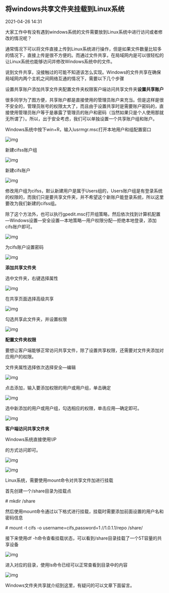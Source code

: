 ## 将windows共享文件夹挂载到Linux系统



2021-04-26 14:31



大家工作中有没有遇到windows系统的文件需要放到Linux系统中进行访问或者修改的情况呢？

通常情况下可以将文件直接上传到Linux系统进行操作，但是如果文件数量比较多的情况下，直接上传是很不方便的。而通过文件共享，在局域网内是可以很轻松的让Linux系统也能够访问并修改Windows系统中的文件。

说到文件共享，没接触过的可能不知道该怎么实现。Windows的文件共享在确保局域网内两个主机之间网络互通的情况下，需要以下几个步骤

设置共享账户添加共享文件夹配置文件夹权限客户端访问共享文件夹**设置共享账户**

很多同学为了图方便，共享账户都是直接使用的管理员账户来充当。但是这样是很不安全的，管理员账号的权限太大了，而且由于设置共享时是需要账户密码的，直接使用管理员账户等于是暴露了管理员的账户和密码（当然如果只是个人使用那就无所谓了）。所以，出于安全考虑，我们可以单独设置一个共享账户组和账户。

Windows系统中按下win+R，输入lusrmgr.msc打开本地用户和组配置窗口

![img](MarkDownImages/%E5%B0%86windows%E5%85%B1%E4%BA%AB%E6%96%87%E4%BB%B6%E5%A4%B9%E6%8C%82%E8%BD%BD%E5%88%B0Linux%E7%B3%BB%E7%BB%9F.assets/faf2b2119313b07e9822e83013f7f92b97dd8c17.png)

新建cifss账户组

![img](MarkDownImages/%E5%B0%86windows%E5%85%B1%E4%BA%AB%E6%96%87%E4%BB%B6%E5%A4%B9%E6%8C%82%E8%BD%BD%E5%88%B0Linux%E7%B3%BB%E7%BB%9F.assets/d31b0ef41bd5ad6eabfb83bfa7eb51d3b6fd3c09.png)

新建cifs账户

![img](MarkDownImages/%E5%B0%86windows%E5%85%B1%E4%BA%AB%E6%96%87%E4%BB%B6%E5%A4%B9%E6%8C%82%E8%BD%BD%E5%88%B0Linux%E7%B3%BB%E7%BB%9F.assets/9345d688d43f8794f9a291dbcd3b66fc1ad53a8a.png)

修改用户组为cifss，默认新建用户是属于Users组的，Users账户组是有登录系统的权限的，而我们只是要共享文件夹，并不希望这个新账户能登录系统，所以这里要改为我们新建的cifss组。

除了这个方法外，也可以执行gpedit.msc打开组策略，然后依次找到计算机配置—Windows设置—安全设置—本地策略—用户权限分配—拒绝本地登录，添加cifs账户即可。

![img](MarkDownImages/%E5%B0%86windows%E5%85%B1%E4%BA%AB%E6%96%87%E4%BB%B6%E5%A4%B9%E6%8C%82%E8%BD%BD%E5%88%B0Linux%E7%B3%BB%E7%BB%9F.assets/8c1001e93901213ff0c7d6fb74c75ed92e2e95cd.png)

为cifs账户设置密码

![img](MarkDownImages/%E5%B0%86windows%E5%85%B1%E4%BA%AB%E6%96%87%E4%BB%B6%E5%A4%B9%E6%8C%82%E8%BD%BD%E5%88%B0Linux%E7%B3%BB%E7%BB%9F.assets/10dfa9ec8a1363275b27947eb6afc8e409fac759.png)

**添加共享文件夹**

选中文件夹，右键选择属性

![img](MarkDownImages/%E5%B0%86windows%E5%85%B1%E4%BA%AB%E6%96%87%E4%BB%B6%E5%A4%B9%E6%8C%82%E8%BD%BD%E5%88%B0Linux%E7%B3%BB%E7%BB%9F.assets/0824ab18972bd407cf73b9a35ba9f6590eb309e4.png)

在共享页面选择高级共享

![img](MarkDownImages/%E5%B0%86windows%E5%85%B1%E4%BA%AB%E6%96%87%E4%BB%B6%E5%A4%B9%E6%8C%82%E8%BD%BD%E5%88%B0Linux%E7%B3%BB%E7%BB%9F.assets/4a36acaf2edda3cc4ec4324f1ec95109213f9261.png)

勾选共享此文件夹，并设置权限

![img](MarkDownImages/%E5%B0%86windows%E5%85%B1%E4%BA%AB%E6%96%87%E4%BB%B6%E5%A4%B9%E6%8C%82%E8%BD%BD%E5%88%B0Linux%E7%B3%BB%E7%BB%9F.assets/203fb80e7bec54e756e5b658a618f3584fc26a17.png)

**配置文件夹权限**

要想让客户端能够正常访问共享文件，除了设置共享权限，还需要对文件夹添加对应用户的权限。

文件夹属性选择依次选择安全—编辑

![img](MarkDownImages/%E5%B0%86windows%E5%85%B1%E4%BA%AB%E6%96%87%E4%BB%B6%E5%A4%B9%E6%8C%82%E8%BD%BD%E5%88%B0Linux%E7%B3%BB%E7%BB%9F.assets/4d086e061d950a7b6a8e496c15f10ad1f3d3c983.png)

点击添加，输入要添加权限的用户或用户组，单击确定

![img](MarkDownImages/%E5%B0%86windows%E5%85%B1%E4%BA%AB%E6%96%87%E4%BB%B6%E5%A4%B9%E6%8C%82%E8%BD%BD%E5%88%B0Linux%E7%B3%BB%E7%BB%9F.assets/ac6eddc451da81cba0100f3d4d46b81e08243170.png)

选中新添加的用户或用户组，勾选相应的权限，单击应用—确定即可。

![img](MarkDownImages/%E5%B0%86windows%E5%85%B1%E4%BA%AB%E6%96%87%E4%BB%B6%E5%A4%B9%E6%8C%82%E8%BD%BD%E5%88%B0Linux%E7%B3%BB%E7%BB%9F.assets/0823dd54564e925884f3013ea9a2b950cebf4ec7.png)

**客户端访问共享文件夹**

Windows系统直接使用\\IP

的方式访问即可。

![img](MarkDownImages/%E5%B0%86windows%E5%85%B1%E4%BA%AB%E6%96%87%E4%BB%B6%E5%A4%B9%E6%8C%82%E8%BD%BD%E5%88%B0Linux%E7%B3%BB%E7%BB%9F.assets/0bd162d9f2d3572c1cd83ad695330b2f62d0c3ae.png)

![img](MarkDownImages/%E5%B0%86windows%E5%85%B1%E4%BA%AB%E6%96%87%E4%BB%B6%E5%A4%B9%E6%8C%82%E8%BD%BD%E5%88%B0Linux%E7%B3%BB%E7%BB%9F.assets/9922720e0cf3d7caf3ac38ceed3fd6016a63a9dc.png)

Linux系统，需要使用mount命令对共享文件加进行挂载

首先创建一个/share目录为挂载点

\# mkdir /share

然后使用mount命令通过以下格式进行挂载，挂载时需要添加前面设置的用户名和密码信息

\# mount -t cifs -o username=cifs,password=1 //1.0.1.1/repo /share/

接下来使用df -h命令查看挂载状态，可以看到/share目录挂载了一个5T容量的共享设备

![img](MarkDownImages/%E5%B0%86windows%E5%85%B1%E4%BA%AB%E6%96%87%E4%BB%B6%E5%A4%B9%E6%8C%82%E8%BD%BD%E5%88%B0Linux%E7%B3%BB%E7%BB%9F.assets/35a85edf8db1cb13d6987ba2fb743e4693584bb2.png)

进入对应的目录，使用ls命令已经可以正常查看到目录中的内容

![img](MarkDownImages/%E5%B0%86windows%E5%85%B1%E4%BA%AB%E6%96%87%E4%BB%B6%E5%A4%B9%E6%8C%82%E8%BD%BD%E5%88%B0Linux%E7%B3%BB%E7%BB%9F.assets/0b55b319ebc4b745241f8f7deedc761f8b8215fd.png)

Windows文件夹共享就介绍到这里，有疑问的可以文章下面留言。